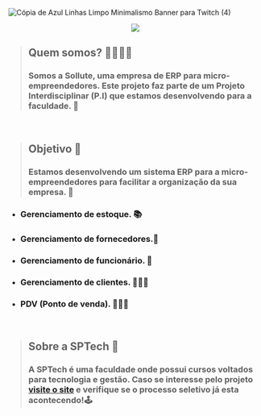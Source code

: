 ![Cópia de Azul Linhas Limpo Minimalismo Banner para Twitch (4)](https://i.postimg.cc/QdXT5qKm/Novo-Projeto.png)

<p align="center">
<img src="http://img.shields.io/static/v1?label=STATUS&message=EM%20DESENVOLVIMENTO&color=GREEN&style=for-the-badge"/>
</p>

> ## Quem somos? 👨‍👨‍👧‍👦
  > ### Somos a Sollute, uma empresa de ERP para micro-empreendedores. Este projeto faz parte de um Projeto Interdisciplinar (P.I) que estamos desenvolvendo para a faculdade. 🚀

<br>

> ## Objetivo 🎯
>  ### Estamos desenvolvendo um sistema ERP para a micro-empreendedores para facilitar a organização da sua empresa. 🏫
  
  - ### Gerenciamento de estoque. 📚 
  - ### Gerenciamento de fornecedores.🚚
  - ### Gerenciamento de funcionário. 👨‍
  - ### Gerenciamento de clientes. 🧑‍🤝‍🧑
  - ### PDV (Ponto de venda). 🧑‍🤝‍🧑
  
<br>

> ## Sobre a SPTech 👀
  > ### A SPTech é uma faculdade onde possui cursos voltados para tecnologia e gestão. Caso se interesse pelo projeto [visite o site](https://www.sptech.school/?gclid=Cj0KCQjw1vSZBhDuARIsAKZlijSOYRDewSG_3ZoQh_zJgmFES3ttvIyf3iiFxWMUMYwlG_IaccQrAssaAhlQEALw_wcB) e verifique se o processo seletivo já esta acontecendo!🕹
